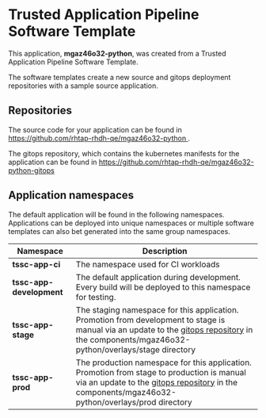 # Trusted Application Pipeline Software Template

This application, **mgaz46o32-python**, was created from a Trusted Application Pipeline Software Template.

The software templates create a new source and gitops deployment repositories with a sample source application. 

## Repositories

The source code for your application can be found in [https://github.com/rhtap-rhdh-qe/mgaz46o32-python ](https://github.com/rhtap-rhdh-qe/mgaz46o32-python ).
 
The gitops repository, which contains the kubernetes manifests for the application can be found in 
[https://github.com/rhtap-rhdh-qe/mgaz46o32-python-gitops ](https://github.com/rhtap-rhdh-qe/mgaz46o32-python-gitops ) 

## Application namespaces 

The default application will be found in the following namespaces. Applications can be deployed into unique namespaces or multiple software templates can also bet generated into the same group namespaces.  

|  Namespace   |  Description   |  
| -------- | -------- |
| **tssc-app-ci** | The namespace used for CI workloads |
| **tssc-app-development** | The default application during development. Every build will be deployed to this namespace for testing. |
| **tssc-app-stage** | The staging namespace for this application. Promotion from development to stage is manual via an update to the [gitops repository](https://github.com/rhtap-rhdh-qe/mgaz46o32-python-gitops ) in the components/mgaz46o32-python/overlays/stage directory |
| **tssc-app-prod** | The production namespace for this application. Promotion from stage to production is manual via an update to the [gitops repository](https://github.com/rhtap-rhdh-qe/mgaz46o32-python-gitops ) in the components/mgaz46o32-python/overlays/prod directory |